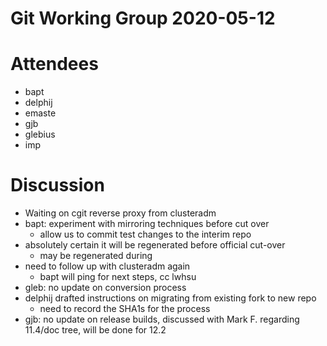 # Git Working Group 2020-05-12

# Attendees
- bapt
- delphij
- emaste
- gjb
- glebius
- imp

# Discussion
- Waiting on cgit reverse proxy from clusteradm
- bapt: experiment with mirroring techniques before cut over
  - allow us to commit test changes to the interim repo
- absolutely certain it will be regenerated before official cut-over
  - may be regenerated during
- need to follow up with clusteradm again
  - bapt will ping for next steps, cc lwhsu
- gleb: no update on conversion process
- delphij drafted instructions on migrating from existing fork to new repo
  - need to record the SHA1s for the process
- gjb: no update on release builds, discussed with Mark F. regarding
  11.4/doc tree, will be done for 12.2

